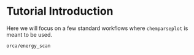 # Tutorial Introduction

Here we will focus on a few standard workflows where `chemparseplot` is meant to
be used.

```{toctree}
orca/energy_scan
```
